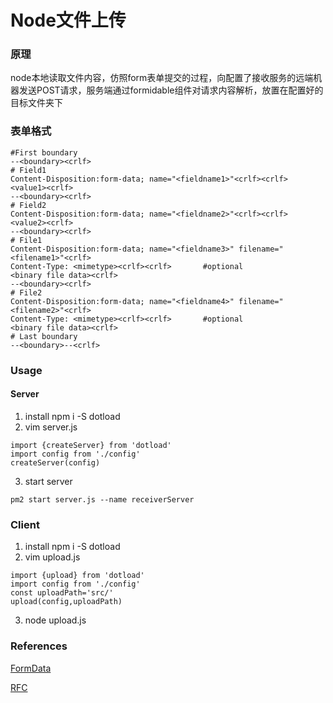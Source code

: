 # Node文件上传
### 原理
node本地读取文件内容，仿照form表单提交的过程，向配置了接收服务的远端机器发送POST请求，服务端通过formidable组件对请求内容解析，放置在配置好的目标文件夹下

### 表单格式
```
#First boundary
--<boundary><crlf>
# Field1
Content-Disposition:form-data; name="<fieldname1>"<crlf><crlf>
<value1><crlf>
--<boundary><crlf>
# Field2
Content-Disposition:form-data; name="<fieldname2>"<crlf><crlf>
<value2><crlf>
--<boundary><crlf>
# File1
Content-Disposition:form-data; name="<fieldname3>" filename="<filename1>"<crlf>
Content-Type: <mimetype><crlf><crlf>       #optional
<binary file data><crlf>
--<boundary><crlf>
# File2
Content-Disposition:form-data; name="<fieldname4>" filename="<filename2>"<crlf>
Content-Type: <mimetype><crlf><crlf>       #optional
<binary file data><crlf>
# Last boundary
--<boundary>--<crlf>
```
### Usage
#### Server
1. install
npm i -S dotload
2. vim server.js

```
import {createServer} from 'dotload'
import config from './config'
createServer(config)
```
3. start server
```
pm2 start server.js --name receiverServer
```
### Client
1. install
npm i -S dotload
2. vim upload.js
```
import {upload} from 'dotload'
import config from './config'
const uploadPath='src/'
upload(config,uploadPath)
```
3. node upload.js


### References
[FormData](https://github.com/form-data/form-data)

[RFC](https://tools.ietf.org/html/rfc2046#section-5.1)
